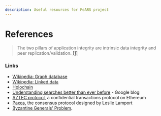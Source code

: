 ```yaml
---
description: Useful resources for PeARS project
---
```


# References

> The two pillars of application integrity are intrinsic data integrity and peer replication/validation. [\[1\]](https://developer.holochain.org/docs/concepts/1\_the\_basics/#key-takeaways)

### Links

* [Wikipedia: Graph database](https://en.wikipedia.org/wiki/Graph\_database)
* [Wikipedia: Linked data](https://en.wikipedia.org/wiki/Linked\_data)
* [Holochain](https://holochain.org/)&#x20;
* [Understanding searches better than ever before](https://www.blog.google/products/search/search-language-understanding-bert/) - Google blog
* [AZTEC protocol](https://www.aztecprotocol.com/), a confidential transactions protocol on Ethereum
* [Paxos](http://lamport.azurewebsites.net/pubs/lamport-paxos.pdf), the consensus protocol designed by Leslie Lamport
* [Byzantine Generals’ Problem](https://en.wikipedia.org/wiki/Byzantine\_fault).


